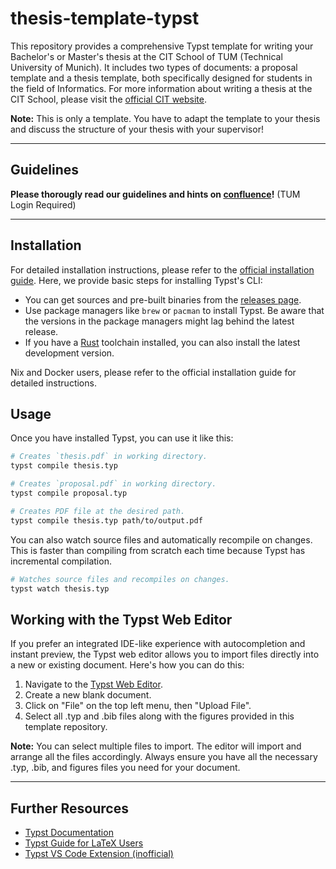 # thesis-template-typst
This repository provides a comprehensive Typst template for writing your Bachelor's or Master's thesis at the CIT School of TUM (Technical University of Munich). It includes two types of documents: a proposal template and a thesis template, both specifically designed for students in the field of Informatics. For more information about writing a thesis at the CIT School, please visit the [official CIT website](https://www.cit.tum.de/en/cit/studies/students/thesis-completing-your-studies/informatics/).

**Note:** This is only a template. You have to adapt the template to your thesis and discuss the structure of your thesis with your supervisor!

--- 
## Guidelines 

__Please thorougly read our guidelines and hints on [confluence](https://confluence.ase.in.tum.de/display/EduResStud/How+to+thesis)!__ (TUM Login Required) 

---
## Installation

For detailed installation instructions, please refer to the [official installation guide](https://github.com/typst/typst). Here, we provide basic steps for installing Typst's CLI:

- You can get sources and pre-built binaries from the [releases page](https://github.com/typst/typst/releases).
- Use package managers like `brew` or `pacman` to install Typst. Be aware that the versions in the package managers might lag behind the latest release.
- If you have a [Rust](https://rustup.rs/) toolchain installed, you can also install the latest development version.

Nix and Docker users, please refer to the official installation guide for detailed instructions.

## Usage
Once you have installed Typst, you can use it like this:
```sh
# Creates `thesis.pdf` in working directory.
typst compile thesis.typ

# Creates `proposal.pdf` in working directory.
typst compile proposal.typ

# Creates PDF file at the desired path.
typst compile thesis.typ path/to/output.pdf
```

You can also watch source files and automatically recompile on changes. This is
faster than compiling from scratch each time because Typst has incremental
compilation.
```sh
# Watches source files and recompiles on changes.
typst watch thesis.typ
```

## Working with the Typst Web Editor

If you prefer an integrated IDE-like experience with autocompletion and instant preview, the Typst web editor allows you to import files directly into a new or existing document. Here's how you can do this:

1. Navigate to the [Typst Web Editor](https://typst.app/).
2. Create a new blank document.
3. Click on "File" on the top left menu, then "Upload File".
4. Select all .typ and .bib files along with the figures provided in this template repository.

**Note:** You can select multiple files to import. The editor will import and arrange all the files accordingly. Always ensure you have all the necessary .typ, .bib, and figures files you need for your document.


---
## Further Resources

- [Typst Documentation](https://typst.app/docs/)
- [Typst Guide for LaTeX Users](https://typst.app/docs/guides/guide-for-latex-users/)
- [Typst VS Code Extension (inofficial)](https://marketplace.visualstudio.com/items?itemName=nvarner.typst-lsp)
